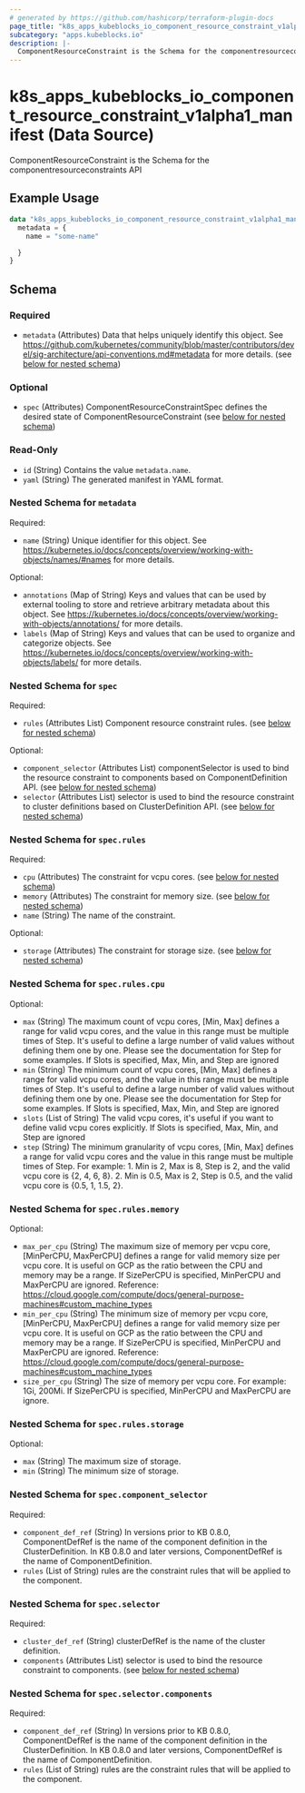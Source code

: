 ```yaml
---
# generated by https://github.com/hashicorp/terraform-plugin-docs
page_title: "k8s_apps_kubeblocks_io_component_resource_constraint_v1alpha1_manifest Data Source - terraform-provider-k8s"
subcategory: "apps.kubeblocks.io"
description: |-
  ComponentResourceConstraint is the Schema for the componentresourceconstraints API
---
```


# k8s_apps_kubeblocks_io_component_resource_constraint_v1alpha1_manifest (Data Source)

ComponentResourceConstraint is the Schema for the componentresourceconstraints API

## Example Usage

```terraform
data "k8s_apps_kubeblocks_io_component_resource_constraint_v1alpha1_manifest" "example" {
  metadata = {
    name = "some-name"

  }
}
```

<!-- schema generated by tfplugindocs -->
## Schema

### Required

- `metadata` (Attributes) Data that helps uniquely identify this object. See https://github.com/kubernetes/community/blob/master/contributors/devel/sig-architecture/api-conventions.md#metadata for more details. (see [below for nested schema](#nestedatt--metadata))

### Optional

- `spec` (Attributes) ComponentResourceConstraintSpec defines the desired state of ComponentResourceConstraint (see [below for nested schema](#nestedatt--spec))

### Read-Only

- `id` (String) Contains the value `metadata.name`.
- `yaml` (String) The generated manifest in YAML format.

<a id="nestedatt--metadata"></a>
### Nested Schema for `metadata`

Required:

- `name` (String) Unique identifier for this object. See https://kubernetes.io/docs/concepts/overview/working-with-objects/names/#names for more details.

Optional:

- `annotations` (Map of String) Keys and values that can be used by external tooling to store and retrieve arbitrary metadata about this object. See https://kubernetes.io/docs/concepts/overview/working-with-objects/annotations/ for more details.
- `labels` (Map of String) Keys and values that can be used to organize and categorize objects. See https://kubernetes.io/docs/concepts/overview/working-with-objects/labels/ for more details.


<a id="nestedatt--spec"></a>
### Nested Schema for `spec`

Required:

- `rules` (Attributes List) Component resource constraint rules. (see [below for nested schema](#nestedatt--spec--rules))

Optional:

- `component_selector` (Attributes List) componentSelector is used to bind the resource constraint to components based on ComponentDefinition API. (see [below for nested schema](#nestedatt--spec--component_selector))
- `selector` (Attributes List) selector is used to bind the resource constraint to cluster definitions based on ClusterDefinition API. (see [below for nested schema](#nestedatt--spec--selector))

<a id="nestedatt--spec--rules"></a>
### Nested Schema for `spec.rules`

Required:

- `cpu` (Attributes) The constraint for vcpu cores. (see [below for nested schema](#nestedatt--spec--rules--cpu))
- `memory` (Attributes) The constraint for memory size. (see [below for nested schema](#nestedatt--spec--rules--memory))
- `name` (String) The name of the constraint.

Optional:

- `storage` (Attributes) The constraint for storage size. (see [below for nested schema](#nestedatt--spec--rules--storage))

<a id="nestedatt--spec--rules--cpu"></a>
### Nested Schema for `spec.rules.cpu`

Optional:

- `max` (String) The maximum count of vcpu cores, [Min, Max] defines a range for valid vcpu cores, and the value in this range must be multiple times of Step. It's useful to define a large number of valid values without defining them one by one. Please see the documentation for Step for some examples. If Slots is specified, Max, Min, and Step are ignored
- `min` (String) The minimum count of vcpu cores, [Min, Max] defines a range for valid vcpu cores, and the value in this range must be multiple times of Step. It's useful to define a large number of valid values without defining them one by one. Please see the documentation for Step for some examples. If Slots is specified, Max, Min, and Step are ignored
- `slots` (List of String) The valid vcpu cores, it's useful if you want to define valid vcpu cores explicitly. If Slots is specified, Max, Min, and Step are ignored
- `step` (String) The minimum granularity of vcpu cores, [Min, Max] defines a range for valid vcpu cores and the value in this range must be multiple times of Step. For example: 1. Min is 2, Max is 8, Step is 2, and the valid vcpu core is {2, 4, 6, 8}. 2. Min is 0.5, Max is 2, Step is 0.5, and the valid vcpu core is {0.5, 1, 1.5, 2}.


<a id="nestedatt--spec--rules--memory"></a>
### Nested Schema for `spec.rules.memory`

Optional:

- `max_per_cpu` (String) The maximum size of memory per vcpu core, [MinPerCPU, MaxPerCPU] defines a range for valid memory size per vcpu core. It is useful on GCP as the ratio between the CPU and memory may be a range. If SizePerCPU is specified, MinPerCPU and MaxPerCPU are ignored. Reference: https://cloud.google.com/compute/docs/general-purpose-machines#custom_machine_types
- `min_per_cpu` (String) The minimum size of memory per vcpu core, [MinPerCPU, MaxPerCPU] defines a range for valid memory size per vcpu core. It is useful on GCP as the ratio between the CPU and memory may be a range. If SizePerCPU is specified, MinPerCPU and MaxPerCPU are ignored. Reference: https://cloud.google.com/compute/docs/general-purpose-machines#custom_machine_types
- `size_per_cpu` (String) The size of memory per vcpu core. For example: 1Gi, 200Mi. If SizePerCPU is specified, MinPerCPU and MaxPerCPU are ignore.


<a id="nestedatt--spec--rules--storage"></a>
### Nested Schema for `spec.rules.storage`

Optional:

- `max` (String) The maximum size of storage.
- `min` (String) The minimum size of storage.



<a id="nestedatt--spec--component_selector"></a>
### Nested Schema for `spec.component_selector`

Required:

- `component_def_ref` (String) In versions prior to KB 0.8.0, ComponentDefRef is the name of the component definition in the ClusterDefinition. In KB 0.8.0 and later versions, ComponentDefRef is the name of ComponentDefinition.
- `rules` (List of String) rules are the constraint rules that will be applied to the component.


<a id="nestedatt--spec--selector"></a>
### Nested Schema for `spec.selector`

Required:

- `cluster_def_ref` (String) clusterDefRef is the name of the cluster definition.
- `components` (Attributes List) selector is used to bind the resource constraint to components. (see [below for nested schema](#nestedatt--spec--selector--components))

<a id="nestedatt--spec--selector--components"></a>
### Nested Schema for `spec.selector.components`

Required:

- `component_def_ref` (String) In versions prior to KB 0.8.0, ComponentDefRef is the name of the component definition in the ClusterDefinition. In KB 0.8.0 and later versions, ComponentDefRef is the name of ComponentDefinition.
- `rules` (List of String) rules are the constraint rules that will be applied to the component.
